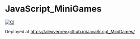 # JavaScript_MiniGames

[![CI](https://github.com/AlexVeprev/JavaScript_MiniGames/actions/workflows/ci.yml/badge.svg)](https://github.com/AlexVeprev/JavaScript_MiniGames/actions/workflows/ci.yml)

Deployed at https://alexveprev.github.io/JavaScript_MiniGames/
